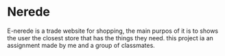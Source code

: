 # Nerede
E-nerede is a trade website for shopping, the main purpos of it is to shows the user the closest store that has the things they need.
this project ia an assignment made by me and a group of classmates.

